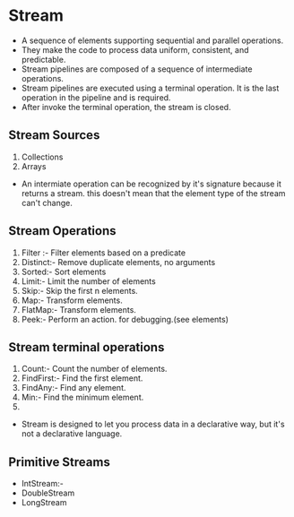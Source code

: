 # Stream
- A sequence of elements supporting sequential and parallel operations.
- They make the code to process data uniform, consistent, and predictable.
- Stream pipelines are composed of a sequence of intermediate operations.
- Stream pipelines are executed using a terminal operation. It is the last operation in the pipeline and is required.
- After invoke the terminal operation, the stream is closed.

## Stream Sources
1. Collections
2. Arrays
- An intermiate operation can be recognized by it's signature because it returns a stream. this doesn't mean that the element type of the stream can't change.

## Stream Operations
1. Filter :- Filter elements based on a predicate
2. Distinct:- Remove duplicate elements, no arguments
3. Sorted:- Sort elements
4. Limit:- Limit the number of elements
5. Skip:- Skip the first n elements.
6. Map:- Transform elements.
7. FlatMap:- Transform elements.
8. Peek:- Perform an action. for debugging.(see elements)

## Stream terminal operations
1. Count:- Count the number of elements.
2. FindFirst:- Find the first element.
3. FindAny:- Find any element.
4. Min:- Find the minimum element.
5. 

- Stream is designed to let you process data in a declarative way, but it's not a declarative language.
## Primitive Streams
- IntStream:- 
- DoubleStream
- LongStream